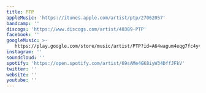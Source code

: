 ```yaml
---
title: PTP
appleMusic: 'https://itunes.apple.com/artist/ptp/27062057'
bandcamp: ''
discogs: 'https://www.discogs.com/artist/40389-PTP'
facebook: ''
googleMusic: >-
   https://play.google.com/store/music/artist/PTP?id=A64wagum4eqg7fc4y466rjn6owa
instagram: ''
soundcloud: ''
spotify: 'https://open.spotify.com/artist/69sAMe4GK8iyW34DffJFkV'
twitter: ''
website: ''
youtube: ''
---
```

